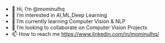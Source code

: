 - 👋 Hi, I’m @mominulhq
- 👀 I’m interested in AI,ML,Deep Learning
- 🌱 I’m currently learning Computer Vision & NLP
- 💞️ I’m looking to collaborate on Computer Vision Projects
- 📫 How to reach me https://www.linkedin.com/in/mominulhq/

<!---
mominulhq/mominulhq is a ✨ special ✨ repository because its `README.md` (this file) appears on your GitHub profile.
You can click the Preview link to take a look at your changes.
--->
